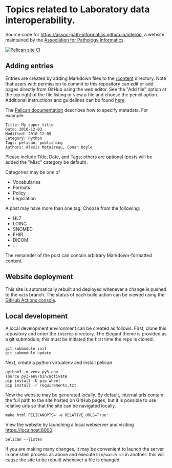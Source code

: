# Topics related to Laboratory data interoperability.

Source code for <https://assoc-path-informatics.github.io/interop>, a
website maintained by the [Association for Pathology Informatics](https://pathologyinformatics.org).

[![Pelican site CI](https://github.com/assoc-path-informatics/interop/actions/workflows/pelican.yml/badge.svg)](https://github.com/assoc-path-informatics/interop/actions/workflows/pelican.yml)

## Adding entries

Entries are created by adding Markdown files to the
[/content](/content) directory. Note that users with permission to
commit to this repository can edit or add pages directly from GitHub
using the web editor. See the "Add file" option at the top right of
the file listing or view a file and choose the pencil
option. Additional instructions and guidelines can be found
[here](https://assoc-path-informatics.github.io/interop/pages/about.html).

The [Pelican documentation](https://docs.getpelican.com/en/latest/content.html#file-metadata)
describes how to specify metadata. For example:

```
Title: My super title
Date: 2010-12-03
Modified: 2010-12-05
Category: Python
Tags: pelican, publishing
Authors: Alexis Metaireau, Conan Doyle
```

Please include Title, Date, and Tags; others are optional (posts will
be added the "Misc" category be default).

Categories may be *one* of

- Vocabularies
- Formats
- Policy
- Legislation

A post may have more than one tag. Choose from the following:

- HL7
- LOINC
- SNOMED
- FHIR
- DICOM
- ...

The remainder of the post can contain arbitrary Markdown-formatted content.

## Website deployment

This site is automatically rebuilt and deployed whenever a change is
pushed to the ``main`` branch. The status of each build action can be
viewed using the
[GitHub Actions console](https://github.com/assoc-path-informatics/interop/actions).

## Local development

A local development environment can be created as follows. First,
clone this repository and enter the ``interop`` directory. The Elegant
theme is provided as a git submodule; this must be initiated the first
time the repo is cloned.

```
git submodule init
git submodule update
```

Next, create a python virtualenv and install pelican.

```
python3 -m venv py3-env
source py3-env/bin/activate
pip install -U pip wheel
pip install -r requirements.txt
```

Now the website may be generated locally. By default, internal urls
contain the full path to the site hosted on GitHub pages, but it is
possible to use relative urls so that the site can be navigated
locally.

```
make html PELICANOPTS='-e RELATIVE_URLS=True'
```

View the website by launching a local webserver and visiting <https://localhost:8000>:

```
pelican --listen
```

If you are making many changes, it may be convenient to launch the
server in one shell process as above and execute ``bin/watch.sh`` in
another: this will cause the site to be rebuilt whenever a file is
changed.
